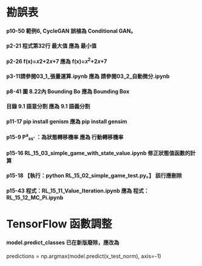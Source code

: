 # 勘誤表
#### p10-50 範例6, CycleGAN 誤植為 Conditional GAN。
#### p2-21 程式第32行 最大值 應為 最小值
#### p2-26 f(x)=𝑥2+2𝑥+7 應為 f(x)=𝑥<sup>2</sup>+2𝑥+7
#### p3-11請參閱03_1_張量運算.ipynb 應為 請參閱03_2_自動微分.ipynb
#### p8-41 圖 8.22內 Bounding Bo 應為 Bounding Box
#### 目錄 9.1	語意分割 應為 9.1	語義分割
#### p11-17 pip install genism 應為 pip install gensim
#### p15-9 P<sup>a</sup><sub>ss'</sub> ：為狀態轉移機率 應為 行動轉移機率
#### p15-16 RL_15_03_simple_game_with_state_value.ipynb 修正狀態值函數的計算
#### p15-18 【執行：python RL_15_02_simple_game_test.py。】 該行應刪除
#### p15-43 程式：RL_15_11_Value_Iteration.ipynb 應為 程式：RL_15_12_MC_Pi.ipynb

# TensorFlow 函數調整
#### model.predict_classes 已在新版廢除，應改為
predictions = np.argmax(model.predict(x_test_norm), axis=-1)
